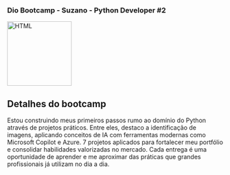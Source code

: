 ### Dio Bootcamp - Suzano - Python Developer #2

<img 
    align="center" 
    alt="HTML"
    title="HTML" 
    width="150px" 
    style="padding-right: 20px;" 
    src="https://github.com/user-attachments/assets/b39d434e-480c-4e53-b0a3-e7ee13d447ce" 
/>

## Detalhes do bootcamp
Estou construindo meus primeiros passos rumo ao domínio do Python através de projetos práticos. Entre eles, destaco a identificação de imagens, aplicando conceitos de IA com ferramentas modernas como Microsoft Copilot e Azure.
7 projetos aplicados para fortalecer meu portfólio e consolidar habilidades valorizadas no mercado. Cada entrega é uma oportunidade de aprender e me aproximar das práticas que grandes profissionais já utilizam no dia a dia.
